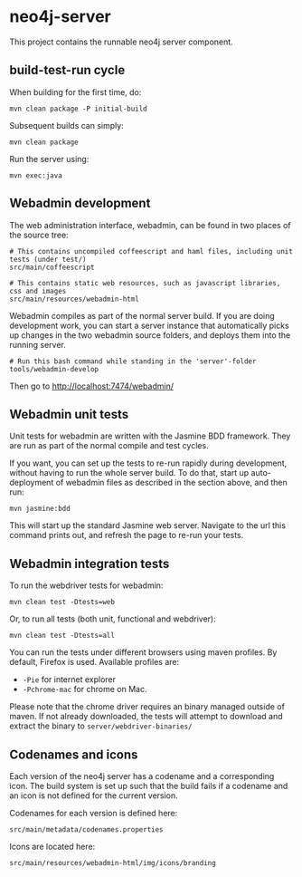 # neo4j-server
 
This project contains the runnable neo4j server component. 

## build-test-run cycle

When building for the first time, do:

    mvn clean package -P initial-build

Subsequent builds can simply:

    mvn clean package

Run the server using:

    mvn exec:java

## Webadmin development

The web administration interface, webadmin, can be found in two places of the source tree:

    # This contains uncompiled coffeescript and haml files, including unit tests (under test/)
    src/main/coffeescript

    # This contains static web resources, such as javascript libraries, css and images
    src/main/resources/webadmin-html
    
Webadmin compiles as part of the normal server build. 
If you are doing development work, you can start a server instance that automatically picks up
changes in the two webadmin source folders, and deploys them into the running server. 

    # Run this bash command while standing in the 'server'-folder
    tools/webadmin-develop

Then go to [http://localhost:7474/webadmin/](http://localhost:7474/webadmin/)

## Webadmin unit tests

Unit tests for webadmin are written with the Jasmine BDD framework. They are run as 
part of the normal compile and test cycles.

If you want, you can set up the tests to re-run rapidly during development, without
having to run the whole server build. To do that, start up auto-deployment of webadmin
files as described in the section above, and then run:

    mvn jasmine:bdd

This will start up the standard Jasmine web server. Navigate to the url this command prints
out, and refresh the page to re-run your tests.

## Webadmin integration tests

To run the webdriver tests for webadmin:

    mvn clean test -Dtests=web

Or, to run all tests (both unit, functional and webdriver):

    mvn clean test -Dtests=all

You can run the tests under different browsers using maven profiles. By default, Firefox is used. 
Available profiles are:

* `-Pie` for internet explorer
* `-Pchrome-mac` for chrome on Mac.
  
Please note that the chrome driver requires an binary managed outside of maven.  If not already downloaded, the tests will attempt to download and extract the binary to `server/webdriver-binaries/` 

## Codenames and icons

Each version of the neo4j server has a codename and a corresponding icon. 
The build system is set up such that the build fails if a codename and an icon is not defined for the current version.

Codenames for each version is defined here:

    src/main/metadata/codenames.properties

Icons are located here:

    src/main/resources/webadmin-html/img/icons/branding

